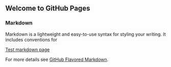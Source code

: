 ## Welcome to GitHub Pages

### Markdown

Markdown is a lightweight and easy-to-use syntax for styling your writing. It includes conventions for


[Test markdown page](https://brandoncbryant.github.io/test.md)

For more details see [GitHub Flavored Markdown](https://guides.github.com/features/mastering-markdown/).
